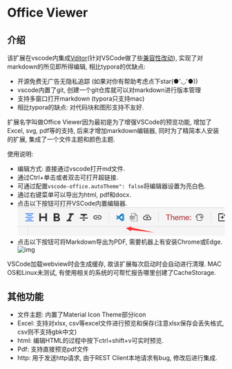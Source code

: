 # Office Viewer

## 介绍

该扩展在vscode内集成[Vditor](https://github.com/Vanessa219/vditor)(针对VSCode做了些[兼容性改动](https://github.com/vscode-ext-studio/vditor)), 实现了对markdown的所见即所得编辑, 相比typora的优缺点:

- 开源免费无广告无隐私追踪 (如果对你有帮助考虑点下star(●'◡'●))
- vscode内置了git, 创建一个git仓库就可以对markdown进行版本管理
- 支持多窗口打开markdown (typora只支持mac)
- 相比typora的缺点: 对代码块和图形支持不友好.

扩展名字叫做Office Viewer因为最初是为了增强VSCode的预览功能, 增加了Excel, svg, pdf等的支持, 后来才增加markdown编辑器, 同时为了精简本人安装的扩展, 集成了一个文件主题和颜色主题.

使用说明:

- 编辑方式: 直接通过vscode打开md文件.
- 通过Ctrl+单击或者双击可打开超链接.
- 可通过配置`vscode-office.autoTheme": false`将编辑器设置为亮白色.
- 通过右键菜单可以导出为html, pdf和docx.
- 点击以下按钮可打开VSCode内置编辑器.
  ![img](image/README-CN/1640579182342.png)
- 点击以下按钮可将Markdown导出为PDF, 需要机器上有安装Chrome或Edge.
  ![img](image/README-CN/1640579380584.png)

VSCode加载webview时会生成缓存, 故该扩展每次启动时会自动进行清理. MAC OS和Linux未测试, 有使用相关的系统的可帮忙报告哪里创建了CacheStorage.

## 其他功能

- 文件主题: 内置了Material Icon Theme部分icon
- Excel: 支持对xlsx, csv等excel文件进行预览和保存(注意xlsx保存会丢失格式, csv则不支持gbk中文)
- html: 编辑HTML的过程中按下ctrl+shift+v可实时预览.
- Pdf: 支持直接预览pdf文件
- http: 用于发送http请求, 由于REST Client本地请求有bug, 修改后进行集成.
